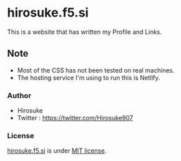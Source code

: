 # hirosuke.f5.si

This is a website that has written my Profile and Links.

## Note

* Most of the CSS has not been tested on real machines.
* The hosting service I'm using to run this is Netlify.

### Author

* Hirosuke
* Twitter : <https://twitter.com/Hirosuke907>

### License

[hirosuke.f5.si](https://hirosuke.f5.si) is under [MIT license](https://github.com/hirosukee/website/blob/master/LICENSE).

